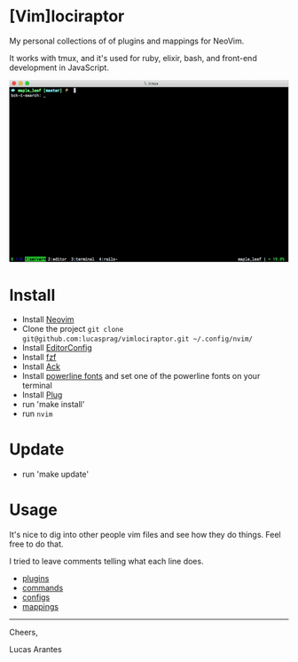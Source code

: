[Vim]lociraptor
===============

My personal collections of of plugins and mappings for NeoVim.

It works with tmux, and it's used for ruby, elixir, bash, and front-end development in JavaScript.

![tmux + vim](github/tmux-vim.gif)

# Install

  - Install [Neovim](https://neovim.io)
  - Clone the project `git clone git@github.com:lucasprag/vimlociraptor.git ~/.config/nvim/`
  - Install [EditorConfig](http://editorconfig.org/)
  - Install [fzf](https://github.com/junegunn/fzf#installation)
  - Install [Ack](http://beyondgrep.com/install/)
  - Install [powerline fonts](https://github.com/powerline/fonts#font-families) and set one of the powerline fonts on your terminal
  - Install [Plug](https://github.com/junegunn/vim-plug)
  - run 'make install'
  - run `nvim`

# Update

 - run 'make update'

# Usage

It's nice to dig into other people vim files and see how they do things. Feel free to do that.

I tried to leave comments telling what each line does.

  - [plugins](mappings.vim)
  - [commands](mappings.vim)
  - [configs](mappings.vim)
  - [mappings](mappings.vim)

---

Cheers,

Lucas Arantes
